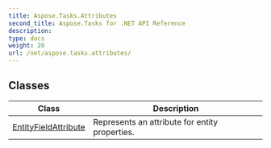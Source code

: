 ```yaml
---
title: Aspose.Tasks.Attributes
second_title: Aspose.Tasks for .NET API Reference
description: 
type: docs
weight: 20
url: /net/aspose.tasks.attributes/
---
```



## Classes

| Class | Description |
| --- | --- |
| [EntityFieldAttribute](./entityfieldattribute/) | Represents an attribute for entity properties. |



